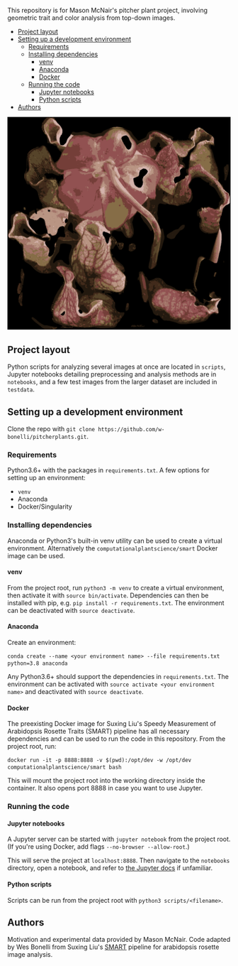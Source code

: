 This repository is for Mason McNair's pitcher plant project, involving geometric trait and color analysis from top-down images.

<!-- START doctoc generated TOC please keep comment here to allow auto update -->
<!-- DON'T EDIT THIS SECTION, INSTEAD RE-RUN doctoc TO UPDATE -->


- [Project layout](#project-layout)
- [Setting up a development environment](#setting-up-a-development-environment)
  - [Requirements](#requirements)
  - [Installing dependencies](#installing-dependencies)
    - [venv](#venv)
    - [Anaconda](#anaconda)
    - [Docker](#docker)
  - [Running the code](#running-the-code)
    - [Jupyter notebooks](#jupyter-notebooks)
    - [Python scripts](#python-scripts)
- [Authors](#authors)

<!-- END doctoc generated TOC please keep comment here to allow auto update -->

![Optional Text](cropped_averaged.png)

## Project layout

Python scripts for analyzing several images at once are located in `scripts`, Jupyter notebooks detailing preprocessing and analysis methods are in `notebooks`, and a few test images from the larger dataset are included in `testdata`.

## Setting up a development environment

Clone the repo with `git clone https://github.com/w-bonelli/pitcherplants.git`.

### Requirements

Python3.6+ with the packages in `requirements.txt`. A few options for setting up an environment:

- `venv`
- Anaconda
- Docker/Singularity

### Installing dependencies

Anaconda or Python3's built-in venv utility can be used to create a virtual environment. Alternatively the `computationalplantscience/smart` Docker image can be used.

#### venv

From the project root, run `python3 -m venv` to create a virtual environment, then activate it with `source bin/activate`. Dependencies can then be installed with pip, e.g. `pip install -r requirements.txt`. The environment can be deactivated with `source deactivate`.

#### Anaconda

Create an environment:

```shell
conda create --name <your environment name> --file requirements.txt python=3.8 anaconda
```

Any Python3.6+ should support the dependencies in `requirements.txt`. The environment can be activated with `source activate <your environment name>` and deactivated with `source deactivate`.

#### Docker

The preexisting Docker image for Suxing Liu's Speedy Measurement of Arabidopsis Rosette Traits (SMART) pipeline has all necessary dependencies and can be used to run the code in this repository. From the project root, run:

```shell
docker run -it -p 8888:8888 -v $(pwd):/opt/dev -w /opt/dev computationalplantscience/smart bash
```

This will mount the project root into the working directory inside the container. It also opens port 8888 in case you want to use Jupyter.

### Running the code

#### Jupyter notebooks

A Jupyter server can be started with `jupyter notebook` from the project root. (If you're using Docker, add flags `--no-browser --allow-root`.)

This will serve the project at `localhost:8888`. Then navigate to the `notebooks` directory, open a notebook, and refer to [the Jupyter docs](https://jupyter.org/documentation) if unfamiliar.

#### Python scripts

Scripts can be run from the project root with `python3 scripts/<filename>`.

## Authors

Motivation and experimental data provided by Mason McNair. Code adapted by Wes Bonelli from Suxing Liu's [SMART](https://github.com/Computational-Plant-Science/SMART) pipeline for arabidopsis rosette image analysis.
